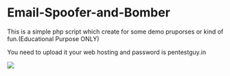 # Email-Spoofer-and-Bomber

This is a simple php script which create for some demo pruporses or kind of fun.(Educational Purpose ONLY)

You need to upload it your web hosting and password is pentestguy.in

![](images/email-spoof.png)
